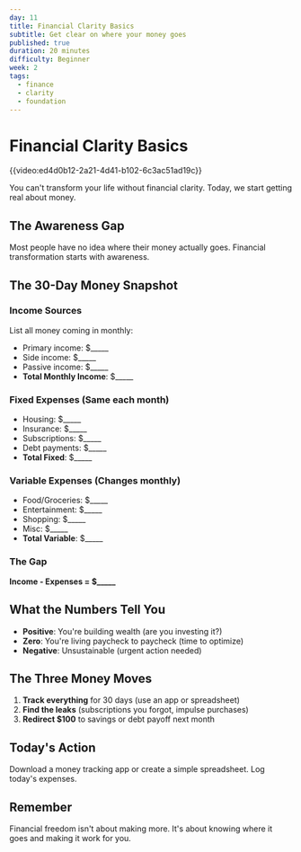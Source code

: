 ```yaml
---
day: 11
title: Financial Clarity Basics
subtitle: Get clear on where your money goes
published: true
duration: 20 minutes
difficulty: Beginner
week: 2
tags:
  - finance
  - clarity
  - foundation
---
```


# Financial Clarity Basics

{{video:ed4d0b12-2a21-4d41-b102-6c3ac51ad19c}}

You can't transform your life without financial clarity. Today, we start getting real about money.

## The Awareness Gap

Most people have no idea where their money actually goes. Financial transformation starts with awareness.

## The 30-Day Money Snapshot

### Income Sources
List all money coming in monthly:
- Primary income: $_____
- Side income: $_____
- Passive income: $_____
- **Total Monthly Income**: $_____

### Fixed Expenses (Same each month)
- Housing: $_____
- Insurance: $_____
- Subscriptions: $_____
- Debt payments: $_____
- **Total Fixed**: $_____

### Variable Expenses (Changes monthly)
- Food/Groceries: $_____
- Entertainment: $_____
- Shopping: $_____
- Misc: $_____
- **Total Variable**: $_____

### The Gap
**Income - Expenses = $_____**

## What the Numbers Tell You

- **Positive**: You're building wealth (are you investing it?)
- **Zero**: You're living paycheck to paycheck (time to optimize)
- **Negative**: Unsustainable (urgent action needed)

## The Three Money Moves

1. **Track everything** for 30 days (use an app or spreadsheet)
2. **Find the leaks** (subscriptions you forgot, impulse purchases)
3. **Redirect $100** to savings or debt payoff next month

## Today's Action

Download a money tracking app or create a simple spreadsheet. Log today's expenses.

## Remember

Financial freedom isn't about making more. It's about knowing where it goes and making it work for you.
